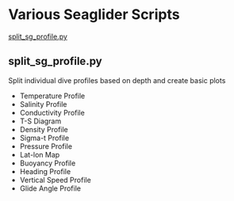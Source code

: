 # Various Seaglider Scripts
[split_sg_profile.py](#split_sg_profile.py "Goto split_sg_profile.py")

## split_sg_profile.py ##
Split individual dive profiles based on depth and create basic plots

- Temperature Profile
- Salinity Profile
- Conductivity Profile
- T-S Diagram
- Density Profile
- Sigma-t Profile
- Pressure Profile
- Lat-lon Map
- Buoyancy Profile
- Heading Profile
- Vertical Speed Profile
- Glide Angle Profile
